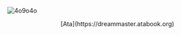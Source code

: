![4o9o4o](https://github.com/Inmymonochromeworld/Inmymonochromeworld/blob/2e9b03f6d66e4eba8a434aee48348d3007dccf8e/3.2-2.gif)
<div align="center">
  [Ata](https://dreammaster.atabook.org)
